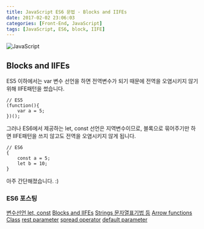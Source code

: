 ```yaml
---
title: JavaScript ES6 문법 - Blocks and IIFEs
date: 2017-02-02 23:06:03
categories: [Front-End, JavaScript]
tags: [JavaScript, ES6, block, IIFE]
---
```


![JavaScript](/image/es6.png)

## Blocks and IIFEs

ES5 이하에서는 var 변수 선언을 하면 전역변수가 되기 때문에 전역을 오염시키지 않기 위해 IIFE패턴을 썼습니다.
```
// ES5
(function(){
	var a = 5;
})();
```

그러나 ES6에서 제공하는 let, const 선언은 지역변수이므로, 블록으로 묶어주기만 하면 IIFE패턴을 쓰지 않고도 전역을 오염시키지 않게 됩니다.
```
// ES6
{
	const a = 5;
	let b = 10;
}
```

아주 간단해졌습니다. :)


### ES6 포스팅
[변수선언 let, const](https://sharryhong.github.io/2016/12/25/javascript-es6/)
[Blocks and IIFEs](https://sharryhong.github.io/2017/02/02/javascript-es6-blocks/)
[Strings 문자열표기법 등](https://sharryhong.github.io/2017/02/03/javascript-es6-string/)
[Arrow functions](https://sharryhong.github.io/2016/12/26/javascript-es6-arrow-functions/)
[Class](https://sharryhong.github.io/2017/02/06/javascript-es6-class/)
[rest parameter](https://sharryhong.github.io/2017/02/26/javascript-ex6-restparameter/)
[spread operator](https://sharryhong.github.io/2017/02/27/javascript-ex6-spread-operator/)
[default parameter](https://sharryhong.github.io/2017/03/01/javascript-ex6-default-parameter/)
